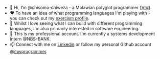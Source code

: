 - 👋 Hi, I’m @chisomo-chiweza - a Malawian polyglot programmer (🇲🇼).
- ❤️ To have an idea of what programming languages I'm playing with - you can check out my [exercism profile](https://exercism.org/profiles/mwprogrammer). 
- 👀 Whilst I love seeing what I can build with different programming languages, I'm also primarily interested in software engineering.
- 🌱 This is my professional account. I'm currently a systems development intern @NBS-BANK.
- 📫 Connect with me on [Linkedin](https://www.linkedin.com/in/chisomochiweza) or follow my personal Github account [@mwprogrammer](https://github.com/mwprogrammer). 
